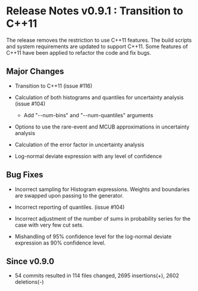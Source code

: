# Release Notes v0.9.1 : Transition to C++11

The release removes the restriction to use C++11 features.
The build scripts and system requirements are updated to support C++11.
Some features of C++11 have been applied
to refactor the code and fix bugs.


## Major Changes

- Transition to C++11 (issue #116)

- Calculation of both histograms and quantiles for uncertainty analysis (issue #104)

    * Add "--num-bins" and "--num-quantiles" arguments

- Options to use the rare-event and MCUB approximations in uncertainty analysis

- Calculation of the error factor in uncertainty analysis

- Log-normal deviate expression with any level of confidence


## Bug Fixes

- Incorrect sampling for Histogram expressions.
  Weights and boundaries are swapped upon passing to the generator.

- Incorrect reporting of quantiles. (issue #104)

- Incorrect adjustment of the number of sums in probability series
  for the case with very few cut sets.

- Mishandling of 95% confidence level for the log-normal deviate expression
  as 90% confidence level.


## Since v0.9.0

- 54 commits resulted in
  114 files changed, 2695 insertions(+), 2602 deletions(-)
